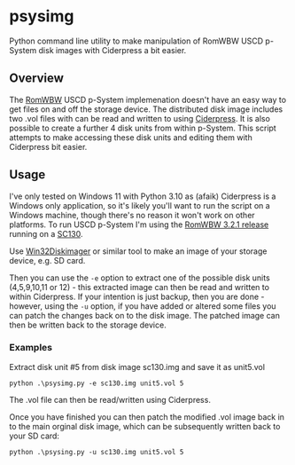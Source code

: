 # psysimg
Python command line utility to make manipulation of RomWBW USCD p-System disk images with Ciderpress a bit easier.

## Overview
The [RomWBW](https://github.com/wwarthen/RomWBW) USCD p-System implemenation doesn't have an easy way to get files on and off the storage device. The distributed disk image includes two .vol files with can be read and written to using [Ciderpress](https://a2ciderpress.com/). It is also possible to create a further 4 disk units from within p-System. This script attempts to make accessing these disk units and editing them with Ciderpress bit easier.

## Usage
I've only tested on Windows 11 with Python 3.10 as (afaik) Ciderpress is a Windows only application, so it's likely you'll want to run the script on a Windows machine, though there's no reason it won't work on other platforms. To run USCD p-System I'm using the [RomWBW 3.2.1 release](https://github.com/wwarthen/RomWBW/releases/tag/v3.2.1) running on a [SC130](https://smallcomputercentral.com/sc130-z180-motherboard/).

Use [Win32Diskimager](https://sourceforge.net/projects/win32diskimager/) or similar tool to make an image of your storage device, e.g. SD card.

Then you can use the `-e` option to extract one of the possible disk units (4,5,9,10,11 or 12) - this extracted image can then be read and written to within Ciderpress.
If your intention is just backup, then you are done - however, using the `-u` option, if you have added or altered some files you can patch the changes back on to the disk image.
The patched image can then be written back to the storage device.

### Examples

Extract disk unit \#5 from disk image sc130.img and save it as unit5.vol

`python .\psysimg.py -e sc130.img unit5.vol 5`

The .vol file can then be read/written using Ciderpress.

Once you have finished you can then patch the modified .vol image back in to the main orginal disk image, which can be subsequently written back to your SD card:

`python .\psysing.py -u sc130.img unit5.vol 5`

